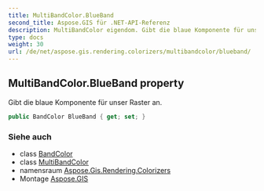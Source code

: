 ```yaml
---
title: MultiBandColor.BlueBand
second_title: Aspose.GIS für .NET-API-Referenz
description: MultiBandColor eigendom. Gibt die blaue Komponente für unser Raster an.
type: docs
weight: 30
url: /de/net/aspose.gis.rendering.colorizers/multibandcolor/blueband/
---
```

## MultiBandColor.BlueBand property

Gibt die blaue Komponente für unser Raster an.

```csharp
public BandColor BlueBand { get; set; }
```

### Siehe auch

* class [BandColor](../../bandcolor/)
* class [MultiBandColor](../)
* namensraum [Aspose.Gis.Rendering.Colorizers](../../multibandcolor/)
* Montage [Aspose.GIS](../../../)


